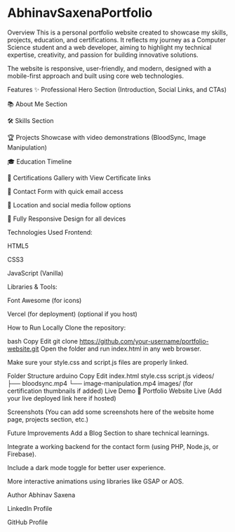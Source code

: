 # AbhinavSaxenaPortfolio
Overview
This is a personal portfolio website created to showcase my skills, projects, education, and certifications. It reflects my journey as a Computer Science student and a web developer, aiming to highlight my technical expertise, creativity, and passion for building innovative solutions.

The website is responsive, user-friendly, and modern, designed with a mobile-first approach and built using core web technologies.

Features
✨ Professional Hero Section (Introduction, Social Links, and CTAs)

📚 About Me Section

🛠️ Skills Section

🏆 Projects Showcase with video demonstrations (BloodSync, Image Manipulation)

🎓 Education Timeline

📜 Certifications Gallery with View Certificate links

📩 Contact Form with quick email access

📍 Location and social media follow options

🎯 Fully Responsive Design for all devices

Technologies Used
Frontend:

HTML5

CSS3

JavaScript (Vanilla)

Libraries & Tools:

Font Awesome (for icons)

Vercel (for deployment) (optional if you host)

How to Run Locally
Clone the repository:

bash
Copy
Edit
git clone https://github.com/your-username/portfolio-website.git
Open the folder and run index.html in any web browser.

Make sure your style.css and script.js files are properly linked.

Folder Structure
arduino
Copy
Edit
index.html
style.css
script.js
videos/
  ├── bloodsync.mp4
  └── image-manipulation.mp4
images/ (for certification thumbnails if added)
Live Demo
🔗 Portfolio Website Live (Add your live deployed link here if hosted)

Screenshots
(You can add some screenshots here of the website home page, projects section, etc.)

Future Improvements
Add a Blog Section to share technical learnings.

Integrate a working backend for the contact form (using PHP, Node.js, or Firebase).

Include a dark mode toggle for better user experience.

More interactive animations using libraries like GSAP or AOS.

Author
Abhinav Saxena

LinkedIn Profile

GitHub Profile
